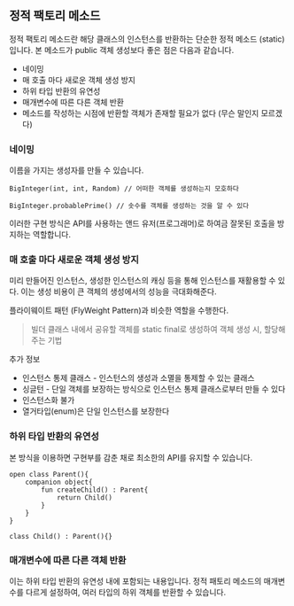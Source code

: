 ## 정적 팩토리 메소드
정적 팩토리 메소드란 해당 클래스의 인스턴스를 반환하는 단순한 정적 메소드 (static)입니다. 본 메소드가 public 객체 생성보다 좋은 점은 다음과 같습니다.

- 네이밍
- 매 호출 마다 새로운 객체 생성 방지
- 하위 타입 반환의 유연성
- 매개변수에 따른 다른 객체 반환
- 메소드를 작성하는 시점에 반환할 객체가 존재할 필요가 없다 (무슨 말인지 모르겠다)

### 네이밍
이름을 가지는 생성자를 만들 수 있습니다.
```
BigInteger(int, int, Random) // 어떠한 객체를 생성하는지 모호하다

BigInteger.probablePrime() // 솟수를 객체를 생성하는 것을 알 수 있다
```
이러한 구현 방식은 API를 사용하는 앤드 유저(프로그래머)로 하여금 잘못된 호출을 방지하는 역할합니다.

### 매 호출 마다 새로운 객체 생성 방지
미리 만들어진 인스턴스, 생성한 인스턴스의 캐싱 등을 통해 인스턴스를 재활용할 수 있다. 이는 생성 비용이 큰 객체의 생성에서의 성능을 극대화해준다. 

플라이웨이트 패턴 (FlyWeight Pattern)과 비슷한 역할을 수행한다.
> 빌더 클래스 내에서 공유할 객체를 static final로 생성하여 객체 생성 시, 할당해주는 기법

추가 정보
- 인스턴스 통제 클래스 - 인스턴스의 생성과 소멸을 통제할 수 있는 클래스
- 싱글턴 - 단일 객체를 보장하는 방식으로 인스턴스 통제 클래스로부터 만들 수 있다
- 인스턴스화 불가 
- 열거타입(enum)은 단일 인스턴스를 보장한다

### 하위 타입 반환의 유연성
본 방식을 이용하면 구현부를 감춘 채로 최소한의 API를 유지할 수 있습니다.
```
open class Parent(){
    companion object{
        fun createChild() : Parent{
            return Child()
        }
    }
}

class Child() : Parent(){}
```

### 매개변수에 따른 다른 객체 반환
이는 하위 타입 반환의 유연성 내에 포함되는 내용입니다. 정적 패토리 메소드의 매개변수를 다르게 설정하여, 여러 타입의 하위 객체를 반환할 수 있습니다. 
